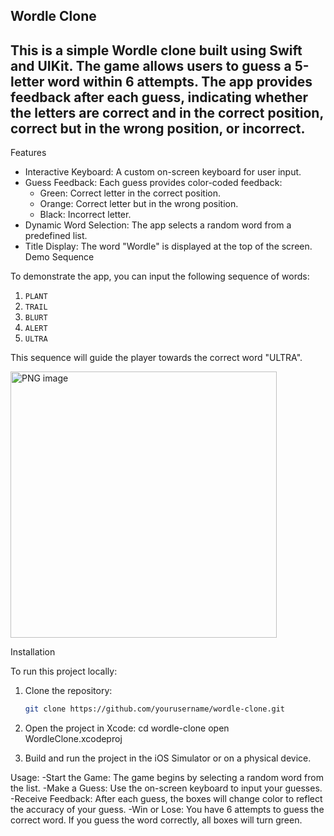Wordle Clone
-----------------------------------
This is a simple Wordle clone built using Swift and UIKit. The game allows users to guess a 5-letter word within 6 attempts. The app provides feedback after each guess, indicating whether the letters are correct and in the correct position, correct but in the wrong position, or incorrect.
------------------------
Features

- Interactive Keyboard: A custom on-screen keyboard for user input.
- Guess Feedback: Each guess provides color-coded feedback:
  - Green: Correct letter in the correct position.
  - Orange: Correct letter but in the wrong position.
  - Black: Incorrect letter.
- Dynamic Word Selection: The app selects a random word from a predefined list.
- Title Display: The word "Wordle" is displayed at the top of the screen.
Demo Sequence

To demonstrate the app, you can input the following sequence of words:

1. `PLANT`
2. `TRAIL`
3. `BLURT`
4. `ALERT`
5. `ULTRA`

This sequence will guide the player towards the correct word "ULTRA".
  
<img width="426" alt="PNG image" src="https://github.com/user-attachments/assets/6701d4f7-cdc6-4995-98e9-8ec44d200056">


 Installation

To run this project locally:

1. Clone the repository:
   ```bash
   git clone https://github.com/yourusername/wordle-clone.git

 2.   Open the project in Xcode:
cd wordle-clone
open WordleClone.xcodeproj

3. Build and run the project in the iOS Simulator or on a physical device.

Usage:
   -Start the Game: The game begins by selecting a random word from the list.
  -Make a Guess: Use the on-screen keyboard to input your guesses.
  -Receive Feedback: After each guess, the boxes will change color to reflect the accuracy of your guess.
  -Win or Lose: You have 6 attempts to guess the correct word. If you guess the word correctly, all boxes will     turn green.
